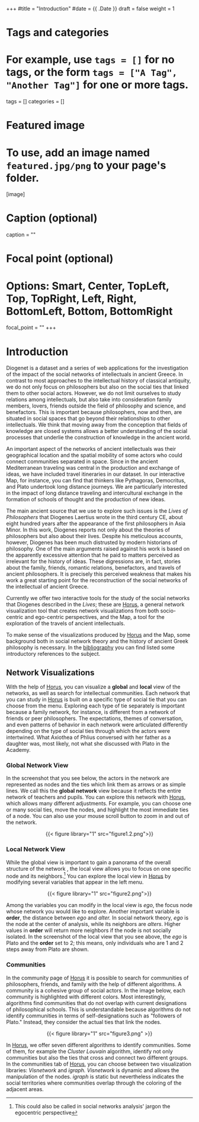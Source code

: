 



+++
#title = "Introduction"
#date = {{ .Date }}
draft = false
weight = 1

# Tags and categories
# For example, use `tags = []` for no tags, or the form `tags = ["A Tag", "Another Tag"]` for one or more tags.
tags = []
categories = []

# Featured image
# To use, add an image named `featured.jpg/png` to your page's folder. 
[image]
  # Caption (optional)
  caption = ""

  # Focal point (optional)
  # Options: Smart, Center, TopLeft, Top, TopRight, Left, Right, BottomLeft, Bottom, BottomRight
  focal_point = ""
+++

# Introduction 

Diogenet is a dataset and a series of web applications for the investigation of the impact of the social networks of intellectuals in ancient Greece.  In contrast to most approaches to the intellectual history of classical antiquity, we do not only focus on philosophers but also on the social ties that linked them to other social actors. However, we do not limit ourselves to study relations among intellectuals, but also take into consideration family members, lovers, friends outside the field of philosophy and science, and benefactors. This is important because philosophers, now and then, are situated in social spaces that go beyond their relationships to other intellectuals. We think that moving away from the conception that fields of knowledge are closed systems allows a better understanding of the social processes that underlie the construction of knowledge in the ancient world.  

An important aspect of the networks of ancient intellectuals was  their geographical location and the spatial mobility of some actors who could connect communities separated in space.  Since in the ancient Mediterranean traveling was central in the production and exchange of ideas, we have included travel itineraries in our dataset.  In our interactive Map, for instance, you can find that thinkers like Pythagoras, Democritus, and Plato undertook long distance journeys. We are particularly interested in the impact  of long distance traveling and intercultural exchange in the formation of schools of thought and the production of new ideas.

The main ancient source that we use to explore such issues is the *Lives of Philosophers* that Diogenes Laertius wrote in the third century CE, about eight hundred years after the appearance of the first philosophers in Asia Minor. In this work, Diogenes reports not only about the theories of  philosophers but also about their lives. Despite his meticulous accounts, however, Diogenes has been much distrusted by modern historians of philosophy. One of the main arguments raised against his work is based on the apparently excessive attention that he paid to matters perceived as irrelevant for the history of ideas. These digressions are, in fact, stories about the family, friends, romantic relations, benefactors, and travels of ancient philosophers. It is precisely this perceived weakness that makes his work a great starting point for the reconstruction of the social networks of the intellectual of ancient Greece.

Currently we offer two interactive tools for the study of the social networks that Diogenes described in the *Lives*; these are [Horus](http://diogenet.ucsd.edu/horus/), a general network visualization tool that creates network visualizations from both socio-centric and ego-centric perspectives, and the Map, a tool for the exploration of the travels of ancient intellectuals.  

To make sense of the visualizations produced by [Horus](http://diogenet.ucsd.edu/horus/) and the Map, some background both in social network theory and the history of ancient Greek philosophy is necessary. In the [bibliography](http://diogenet.ucsd.edu/bibliography/) you can find  listed some introductory references to the subject.

## Network Visualizations

With the help of [Horus](http://diogenet.ucsd.edu/horus/), you can visualize a **global** and **local** view of the networks, as well as search for intellectual communities. Each network that you can study in [Horus](http://diogenet.ucsd.edu/horus/) is built on a specific type of social tie that you can choose from the menu. Exploring each type of tie separately is important because a family network, for instance, is different from a network of friends or peer philosophers. The expectations, themes of conversation, and even patterns of behavior in each network were  articulated differently depending on  the type of social ties through which the actors were intertwined. What Axiothea of Phlius conversed with her father as a daughter was, most likely, not what she discussed with  Plato in the Academy.  

### Global Network View

In the screenshot that you see below, the actors in the network are represented as nodes and the ties which link them as arrows or as simple lines. We call this the **global network** view because it reflects the entire network of teachers and pupils. You can explore this network with [Horus](http://diogenet.ucsd.edu/horus/), which allows many different adjustments.  For example, you can choose one or many social ties, move the nodes, and highlight the most immediate ties of a node.  You can also use your mouse scroll button to zoom in and out of the network.
<center>
{{< figure library="1" src="figure1.2.png">}}
</center>

### Local Network View

While the global view is important to gain a panorama of the overall structure of the network , the local view allows you to focus on one specific node and its neighbors.[^1] You can explore the local view in [Horus](http://diogenet.ucsd.edu/horus/) by modifying several variables that appear in the left menu. 

<center>
{{< figure library="1" src="figure2.png">}}
</center>

Among the variables you can modify in the local view is *ego*, the focus node whose network you would like to explore. Another important variable is **order**, the distance between *ego* and *alter.* In social network theory, *ego* is the node at the center of analysis, while its neighbors are *alters*.  Higher values in **order** will return more neighbors if the node is not socially isolated. In the screenshot of the local view that you see above, the *ego* is Plato and the **order** set to 2; this means, only individuals who are 1 and 2 steps away from Plato are shown.

### Communities

In the community page of [Horus](http://diogenet.ucsd.edu/horus/) it is possible to search for communities of philosophers, friends, and family with the help of different algorithms. A community is a cohesive group of social actors. In the image below, each community is highlighted with different colors. Most interestingly, algorithms find communities that do not overlap with current designations of philosophical schools. This is understandable because algorithms do not identify communities in terms of self-designations such as "followers of Plato." Instead, they consider the actual ties that link the nodes.

<center>
{{< figure library="1" src="figure3.png" >}}
</center>

In [Horus](http://diogenet.ucsd.edu/horus/), we offer seven different algorithms to identify communities. Some of them, for example the *Cluster Louvain* algorithm, identify not only communities but also the ties that cross and connect two different groups. In the communities tab of [Horus](http://diogenet.ucsd.edu/horus/), you can choose between two visualization libraries: *Visnetwork* and *igraph.* *Visnetwork* is dynamic and allows the manipulation of the nodes. *igraph* is static but nevertheless indicates the social territories where communities overlap through the coloring of the adjacent areas.

[^1]: This could also be called in social networks analysis' jargon the egocentric perspective
